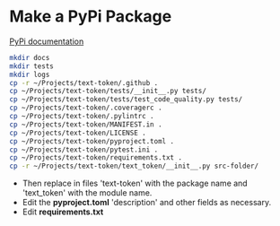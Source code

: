 # Make a PyPi Package

[PyPi documentation](https://packaging.python.org/en/latest/tutorials/packaging-projects/)

```bash
mkdir docs
mkdir tests
mkdir logs
cp -r ~/Projects/text-token/.github .
cp ~/Projects/text-token/tests/__init__.py tests/
cp ~/Projects/text-token/tests/test_code_quality.py tests/
cp ~/Projects/text-token/.coveragerc .
cp ~/Projects/text-token/.pylintrc .
cp ~/Projects/text-token/MANIFEST.in .
cp ~/Projects/text-token/LICENSE .
cp ~/Projects/text-token/pyproject.toml .
cp ~/Projects/text-token/pytest.ini .
cp ~/Projects/text-token/requirements.txt .
cp -r ~/Projects/text-token/text_token/__init__.py src-folder/
```


- Then replace in files 'text-token' with the package name and 'text_token' with the module name.
- Edit the __pyproject.toml__ 'description' and other fields as necessary.
- Edit __requirements.txt__

